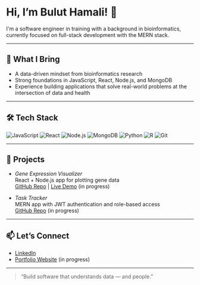 # Hi, I’m Bulut Hamali! 👋

I'm a software engineer in training with a background in bioinformatics, currently focused on full-stack development with the MERN stack.

---

## 🧠 What I Bring
- A data-driven mindset from bioinformatics research
- Strong foundations in JavaScript, React, Node.js, and MongoDB
- Experience building applications that solve real-world problems at the intersection of data and health

---

## 🛠 Tech Stack
![JavaScript](https://img.shields.io/badge/-JavaScript-F7DF1E?style=flat-square&logo=javascript&logoColor=black)
![React](https://img.shields.io/badge/-React-61DAFB?style=flat-square&logo=react&logoColor=black)
![Node.js](https://img.shields.io/badge/-Node.js-339933?style=flat-square&logo=node.js&logoColor=white)
![MongoDB](https://img.shields.io/badge/-MongoDB-47A248?style=flat-square&logo=mongodb&logoColor=white)
![Python](https://img.shields.io/badge/-Python-3776AB?style=flat-square&logo=python&logoColor=white)
![R](https://img.shields.io/badge/-R-276DC3?style=flat-square&logo=r&logoColor=white)
![Git](https://img.shields.io/badge/-Git-F05032?style=flat-square&logo=git&logoColor=white)

---

## 🚀 Projects
- *Gene Expression Visualizer*  
  React + Node.js app for plotting gene data  
  [GitHub Repo](#) | [Live Demo](#) (in progress)

- *Task Tracker*  
  MERN app with JWT authentication and role-based access  
  [GitHub Repo](#) (in progress)

---

## 📫 Let’s Connect
- [LinkedIn](linkedin/com/buluthamali)  
- [Portfolio Website](https://yourwebsite.com) (in progress)

---

> “Build software that understands data — and people.”


